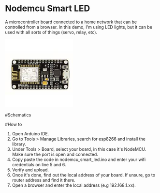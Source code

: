 # Nodemcu Smart LED
A microcontroller board connected to a home network that can be controlled from a browser. In this demo, I'm using LED lights, but it can be used with all sorts of things (servo, relay, etc).

![](nodemcu_board.jfif)

#Schematics


#How to 
1. Open Arduino IDE.
2. Go to Tools > Manage Libraries, search for esp8266 and install the library.
3. Under Tools > Board, select your board, in this case it's NodeMCU. Make sure the port is open and connected.
3. Copy paste the code in nodemcu_smart_led.ino and enter your wifi credentials on line 5 and 6.
4. Verify and upload.
5. Once it's done, find out the local address of your board. If unsure, go to router address and find it there.
6. Open a browser and enter the local address (e.g 192.168.1.xx).
